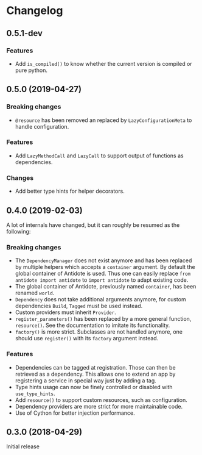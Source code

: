 Changelog
=========


0.5.1-dev
---------
  
### Features

- Add `is_compiled()` to know whether the current version is compiled or pure 
  python.


0.5.0 (2019-04-27)
------------------

### Breaking changes

- `@resource` has been removed an replaced by `LazyConfigurationMeta` to handle 
  configuration. 
  
### Features

- Add `LazyMethodCall` and `LazyCall` to support output of functions as dependencies.

### Changes

- Add better type hints for helper decorators.


0.4.0 (2019-02-03)
------------------

A lot of internals have changed, but it can roughly be resumed as the following:

### Breaking changes

- The `DependencyManager` does not exist anymore and has been replaced by 
  multiple helpers which accepts a `container` argument. By default the global
  container of Antidote is used. Thus one can easily replace 
  `from antidote import antidote` to `import antidote` to adapt existing code.
- The global container of Antidote, previously named `container`, has been 
  renamed `world`.
- `Dependency` does not take additional arguments anymore, for custom 
  dependencies `Build`, `Tagged` must be used instead.
- Custom providers must inherit `Provider`.
- `register_parameters()` has been replaced by a more general function, 
  `resource()`. See the documentation to imitate its functionality.
- `factory()` is more strict. Subclasses are not handled anymore, one should
  use `register()` with its `factory` argument instead.

### Features

- Dependencies can be tagged at registration. Those can then be retrieved as
  a dependency. This allows one to extend an app by registering a service in
  special way just by adding a tag.
- Type hints usage can now be finely controlled or disabled with `use_type_hints`.
- Add `resource()` to support custom resources, such as configuration.
- Dependency providers are more strict for more maintainable code.
- Use of Cython for better injection performance.


0.3.0 (2018-04-29)
------------------

Initial release
